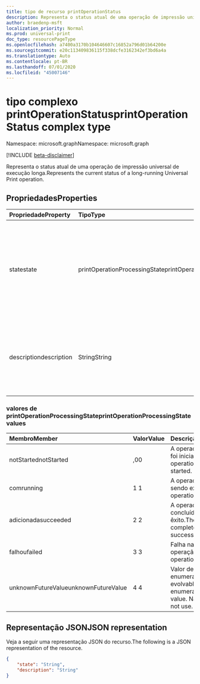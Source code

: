 ```yaml
---
title: tipo de recurso printOperationStatus
description: Representa o status atual de uma operação de impressão universal de execução longa.
author: braedenp-msft
localization_priority: Normal
ms.prod: universal-print
doc_type: resourcePageType
ms.openlocfilehash: a7400a3170b104646607c16852a796d01b64200e
ms.sourcegitcommit: e20c113409836115f338dcfe3162342ef3bd6a4a
ms.translationtype: Auto
ms.contentlocale: pt-BR
ms.lasthandoff: 07/01/2020
ms.locfileid: "45007146"
---
```

# <a name="printoperationstatus-complex-type"></a><span data-ttu-id="61508-103">tipo complexo printOperationStatus</span><span class="sxs-lookup"><span data-stu-id="61508-103">printOperationStatus complex type</span></span>

<span data-ttu-id="61508-104">Namespace: microsoft.graph</span><span class="sxs-lookup"><span data-stu-id="61508-104">Namespace: microsoft.graph</span></span>

[!INCLUDE [beta-disclaimer](../../includes/beta-disclaimer.md)]

<span data-ttu-id="61508-105">Representa o status atual de uma operação de impressão universal de execução longa.</span><span class="sxs-lookup"><span data-stu-id="61508-105">Represents the current status of a long-running Universal Print operation.</span></span>

## <a name="properties"></a><span data-ttu-id="61508-106">Propriedades</span><span class="sxs-lookup"><span data-stu-id="61508-106">Properties</span></span>
| <span data-ttu-id="61508-107">Propriedade</span><span class="sxs-lookup"><span data-stu-id="61508-107">Property</span></span>     | <span data-ttu-id="61508-108">Tipo</span><span class="sxs-lookup"><span data-stu-id="61508-108">Type</span></span>        | <span data-ttu-id="61508-109">Descrição</span><span class="sxs-lookup"><span data-stu-id="61508-109">Description</span></span> |
|:-------------|:------------|:------------|
|<span data-ttu-id="61508-110">state</span><span class="sxs-lookup"><span data-stu-id="61508-110">state</span></span>|<span data-ttu-id="61508-111">printOperationProcessingState</span><span class="sxs-lookup"><span data-stu-id="61508-111">printOperationProcessingState</span></span>|<span data-ttu-id="61508-112">O estado de processamento atual da operação.</span><span class="sxs-lookup"><span data-stu-id="61508-112">The printOperation's current processing state.</span></span> <span data-ttu-id="61508-113">Os valores válidos são descritos na tabela a seguir.</span><span class="sxs-lookup"><span data-stu-id="61508-113">Valid values are described in the following table.</span></span> <span data-ttu-id="61508-114">Somente leitura.</span><span class="sxs-lookup"><span data-stu-id="61508-114">Read-only.</span></span>|
|<span data-ttu-id="61508-115">description</span><span class="sxs-lookup"><span data-stu-id="61508-115">description</span></span>|<span data-ttu-id="61508-116">String</span><span class="sxs-lookup"><span data-stu-id="61508-116">String</span></span>|<span data-ttu-id="61508-117">Uma descrição legível do estado de processamento atual da operação.</span><span class="sxs-lookup"><span data-stu-id="61508-117">A human-readable description of the printOperation's current processing state.</span></span> <span data-ttu-id="61508-118">Somente leitura.</span><span class="sxs-lookup"><span data-stu-id="61508-118">Read-only.</span></span>|

### <a name="printoperationprocessingstate-values"></a><span data-ttu-id="61508-119">valores de printOperationProcessingState</span><span class="sxs-lookup"><span data-stu-id="61508-119">printOperationProcessingState values</span></span>

|<span data-ttu-id="61508-120">Membro</span><span class="sxs-lookup"><span data-stu-id="61508-120">Member</span></span>|<span data-ttu-id="61508-121">Valor</span><span class="sxs-lookup"><span data-stu-id="61508-121">Value</span></span>|<span data-ttu-id="61508-122">Descrição</span><span class="sxs-lookup"><span data-stu-id="61508-122">Description</span></span>|
|:---|:---|:---|
|<span data-ttu-id="61508-123">notStarted</span><span class="sxs-lookup"><span data-stu-id="61508-123">notStarted</span></span>|<span data-ttu-id="61508-124">,0</span><span class="sxs-lookup"><span data-stu-id="61508-124">0</span></span>|<span data-ttu-id="61508-125">A operação ainda não foi iniciada.</span><span class="sxs-lookup"><span data-stu-id="61508-125">The operation has not yet started.</span></span>|
|<span data-ttu-id="61508-126">com</span><span class="sxs-lookup"><span data-stu-id="61508-126">running</span></span>|<span data-ttu-id="61508-127">1 </span><span class="sxs-lookup"><span data-stu-id="61508-127">1</span></span>|<span data-ttu-id="61508-128">A operação está sendo executada.</span><span class="sxs-lookup"><span data-stu-id="61508-128">The operation is running.</span></span>|
|<span data-ttu-id="61508-129">adicionada</span><span class="sxs-lookup"><span data-stu-id="61508-129">succeeded</span></span>|<span data-ttu-id="61508-130">2 </span><span class="sxs-lookup"><span data-stu-id="61508-130">2</span></span>|<span data-ttu-id="61508-131">A operação foi concluída com êxito.</span><span class="sxs-lookup"><span data-stu-id="61508-131">The operation completed successfully.</span></span>|
|<span data-ttu-id="61508-132">falhou</span><span class="sxs-lookup"><span data-stu-id="61508-132">failed</span></span>|<span data-ttu-id="61508-133">3 </span><span class="sxs-lookup"><span data-stu-id="61508-133">3</span></span>|<span data-ttu-id="61508-134">Falha na operação.</span><span class="sxs-lookup"><span data-stu-id="61508-134">The operation failed.</span></span>|
|<span data-ttu-id="61508-135">unknownFutureValue</span><span class="sxs-lookup"><span data-stu-id="61508-135">unknownFutureValue</span></span>|<span data-ttu-id="61508-136">4 </span><span class="sxs-lookup"><span data-stu-id="61508-136">4</span></span>|<span data-ttu-id="61508-137">Valor de sentinela de enumeração evolvable.</span><span class="sxs-lookup"><span data-stu-id="61508-137">Evolvable enumeration sentinel value.</span></span> <span data-ttu-id="61508-138">Não usar.</span><span class="sxs-lookup"><span data-stu-id="61508-138">Do not use.</span></span>|

## <a name="json-representation"></a><span data-ttu-id="61508-139">Representação JSON</span><span class="sxs-lookup"><span data-stu-id="61508-139">JSON representation</span></span>

<span data-ttu-id="61508-140">Veja a seguir uma representação JSON do recurso.</span><span class="sxs-lookup"><span data-stu-id="61508-140">The following is a JSON representation of the resource.</span></span>

<!-- {
  "blockType": "resource",
  "optionalProperties": [

  ],
  "@odata.type": "microsoft.graph.printOperationStatus"
}-->

```json
{
    "state": "String",
    "description": "String"
}
```

<!-- uuid: 8fcb5dbc-d5aa-4681-8e31-b001d5168d79
2015-10-25 14:57:30 UTC -->
<!-- {
  "type": "#page.annotation",
  "description": "printOperationStatus resource",
  "keywords": "",
  "section": "documentation",
  "tocPath": ""
}-->